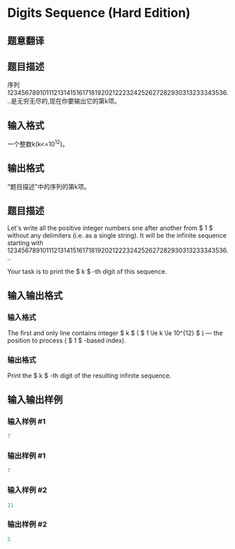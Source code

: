 # Digits Sequence (Hard Edition)

## 题意翻译

## 题目描述

序列123456789101112131415161718192021222324252627282930313233343536...是无穷无尽的,现在你要输出它的第k项。

## 输入格式

一个整数k(k<=$10^{12})$。

## 输出格式

"题目描述"中的序列的第k项。

## 题目描述

Let's write all the positive integer numbers one after another from $ 1 $ without any delimiters (i.e. as a single string). It will be the infinite sequence starting with 123456789101112131415161718192021222324252627282930313233343536...

Your task is to print the $ k $ -th digit of this sequence.

## 输入输出格式

### 输入格式

The first and only line contains integer $ k $ ( $ 1 \le k \le 10^{12} $ ) — the position to process ( $ 1 $ -based index).

### 输出格式

Print the $ k $ -th digit of the resulting infinite sequence.

## 输入输出样例

### 输入样例 #1

```cpp
7

```
### 输出样例 #1

```cpp
7

```
### 输入样例 #2

```cpp
21

```
### 输出样例 #2

```cpp
5

```
